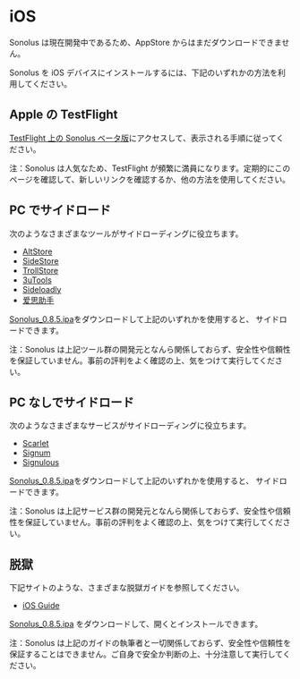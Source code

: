 # iOS

Sonolus は現在開発中であるため、AppStore からはまだダウンロードできません。

Sonolus を iOS デバイスにインストールするには、下記のいずれかの方法を利用してください。

## Apple の TestFlight

[TestFlight 上の Sonolus ベータ版](https://testflight.apple.com/join/mdFtAf92)にアクセスして、表示される手順に従ってください。

注：Sonolus は人気なため、TestFlight が頻繁に満員になります。定期的にこのページを確認して、新しいリンクを確認するか、他の方法を使用してください。

## PC でサイドロード

次のようなさまざまなツールがサイドローディングに役立ちます。

-   [AltStore](https://altstore.io)
-   [SideStore](https://sidestore.io)
-   [TrollStore](https://github.com/opa334/TrollStore)
-   [3uTools](http://3u.com)
-   [Sideloadly](https://sideloadly.io)
-   [爱思助手](https://www.i4.cn)

[Sonolus_0.8.5.ipa](https://download.sonolus.com/Sonolus_0.8.5.ipa)をダウンロードして上記のいずれかを使用すると、 サイドロードできます。

注：Sonolus は上記ツール群の開発元となんら関係しておらず、安全性や信頼性を保証していません。事前の評判をよく確認の上、気をつけて実行してください。

## PC なしでサイドロード

次のようなさまざまなサービスがサイドローディングに役立ちます。

-   [Scarlet](https://usescarlet.com)
-   [Signum](https://signumsign.me)
-   [Signulous](https://www.signulous.com)

[Sonolus_0.8.5.ipa](https://download.sonolus.com/Sonolus_0.8.5.ipa)をダウンロードして上記のいずれかを使用すると、 サイドロードできます。

注：Sonolus は上記サービス群の開発元となんら関係しておらず、安全性や信頼性を保証していません。事前の評判をよく確認の上、気をつけて実行してください。

## 脱獄

下記サイトのような、さまざまな脱獄ガイドを参照してください。

-   [iOS Guide](https://ios.cfw.guide)

[Sonolus_0.8.5.ipa](https://download.sonolus.com/Sonolus_0.8.5.ipa) をダウンロードして、開くとインストールできます。

注：Sonolus は上記のガイドの執筆者と一切関係しておらず、安全性や信頼性を保証することはできません。ご自身で安全か判断の上、十分注意して実行してください。
